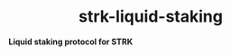 <p align="center">
  <h1 align="center">strk-liquid-staking</h1>
</p>

**Liquid staking protocol for STRK**
